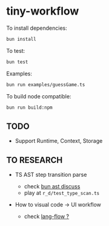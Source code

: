 # tiny-workflow

To install dependencies:

```bash
bun install
```

To test:

```bash
bun test
```

Examples:

```bash
bun run examples/guessGame.ts
```

To build node compatible:

```bash
bun run build:npm
```

## TODO

- Support Runtime, Context, Storage

## TO RESEARCH

- TS AST step transition parse

  - check [bun ast discuss](https://github.com/oven-sh/bun/discussions/3763)
  - play at `r_d/test_type_scan.ts`

- How to visual code -> UI workflow

  - check [lang-flow ? ](https://www.langflow.org/)